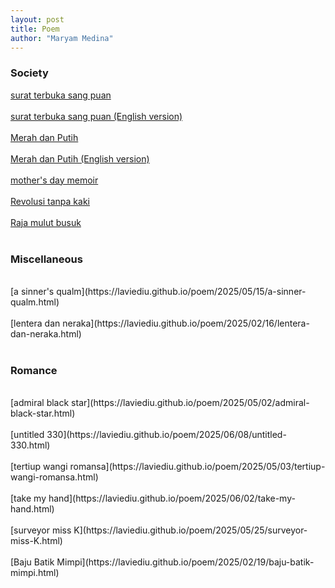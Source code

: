 ```yaml
---
layout: post
title: Poem
author: "Maryam Medina"
---
```


### Society
[surat terbuka sang puan](https://laviediu.github.io/poem/2025/05/05/surat-terbuka-puan.html)
<br>
<br>
[surat terbuka sang puan (English version)](https://laviediu.github.io/poem/2025/05/09/surat-terbuka-puan.html)
<br>
<br>
[Merah dan Putih](https://laviediu.github.io/poem/2025/02/18/merah-dan-putih.html)
<br>
<br>
[Merah dan Putih (English version)](https://laviediu.github.io/poem/2025/05/04/merah-dan-putih.html)
<br>
<br>
[mother's day memoir](https://laviediu.github.io/poem/2025/05/23/mothers-day-memoir.html)
<br>
<br>
[Revolusi tanpa kaki](https://laviediu.github.io/poem/2025/02/18/revolusi-tanpa-kaki.html)
<br>
<br>
[Raja mulut busuk](https://laviediu.github.io/poem/2025/02/16/raja-mulut-busuk.html)
<br>
<br>

### Miscellaneous
<br>
[a sinner's qualm](https://laviediu.github.io/poem/2025/05/15/a-sinner-qualm.html)
<br>
<br>
[lentera dan neraka](https://laviediu.github.io/poem/2025/02/16/lentera-dan-neraka.html)
<br>
<br>

### Romance
<br>
[admiral black star](https://laviediu.github.io/poem/2025/05/02/admiral-black-star.html)
<br>
<br>
[untitled 330](https://laviediu.github.io/poem/2025/06/08/untitled-330.html)
<br>
<br>
[tertiup wangi romansa](https://laviediu.github.io/poem/2025/05/03/tertiup-wangi-romansa.html)
<br>
<br>
[take my hand](https://laviediu.github.io/poem/2025/06/02/take-my-hand.html)
<br>
<br>
[surveyor miss K](https://laviediu.github.io/poem/2025/05/25/surveyor-miss-K.html)
<br>
<br>
[Baju Batik Mimpi](https://laviediu.github.io/poem/2025/02/19/baju-batik-mimpi.html)
<br>
<br>
